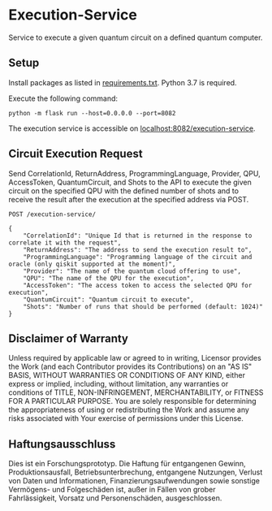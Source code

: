 # Execution-Service

Service to execute a given quantum circuit on a defined quantum computer.

## Setup

Install packages as listed in [requirements.txt](requirements.txt). 
Python 3.7 is required.

Execute the following command:

```
python -m flask run --host=0.0.0.0 --port=8082
```

The execution service is accessible on [localhost:8082/execution-service](http://localhost:8082/execution-service).

## Circuit Execution Request

Send CorrelationId, ReturnAddress, ProgrammingLanguage, Provider, QPU, AccessToken, QuantumCircuit, and Shots to the API to execute the given circuit on the specified QPU with the defined number of shots and to receive the result after the execution at the specified address via POST.

`POST /execution-service/`  
```
{  
    "CorrelationId": "Unique Id that is returned in the response to correlate it with the request",
    "ReturnAddress": "The address to send the execution result to",
    "ProgrammingLanguage": "Programming language of the circuit and oracle (only qiskit supported at the moment)",
    "Provider": "The name of the quantum cloud offering to use",
    "QPU": "The name of the QPU for the execution",
    "AccessToken": "The access token to access the selected QPU for execution",
    "QuantumCircuit": "Quantum circuit to execute",
    "Shots": "Number of runs that should be performed (default: 1024)"
}  
```

## Disclaimer of Warranty

Unless required by applicable law or agreed to in writing, Licensor provides the Work (and each Contributor provides its Contributions) on an "AS IS" BASIS, WITHOUT WARRANTIES OR CONDITIONS OF ANY KIND, either express or implied, including, without limitation, any warranties or conditions of TITLE, NON-INFRINGEMENT, MERCHANTABILITY, or FITNESS FOR A PARTICULAR PURPOSE.
You are solely responsible for determining the appropriateness of using or redistributing the Work and assume any risks associated with Your exercise of permissions under this License.

## Haftungsausschluss

Dies ist ein Forschungsprototyp.
Die Haftung für entgangenen Gewinn, Produktionsausfall, Betriebsunterbrechung, entgangene Nutzungen, Verlust von Daten und Informationen, Finanzierungsaufwendungen sowie sonstige Vermögens- und Folgeschäden ist, außer in Fällen von grober Fahrlässigkeit, Vorsatz und Personenschäden, ausgeschlossen.
